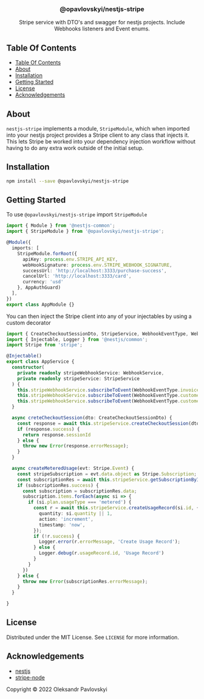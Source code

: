 <p align="center">
  <h3 align="center">
    @opavlovskyi/nestjs-stripe
  </h3>

  <p align="center">
    Stripe service with DTO's and swagger for nestjs projects.
    Include Webhooks listeners and Event enums.
  </p>
</p>

## Table Of Contents

- [Table Of Contents](#table-of-contents)
- [About](#about)
- [Installation](#installation)
- [Getting Started](#getting-started)
- [License](#license)
- [Acknowledgements](#acknowledgements)

## About

`nestjs-stripe` implements a module, `StripeModule`, which when imported into
your nestjs project provides a Stripe client to any class that injects it. This
lets Stripe be worked into your dependency injection workflow without having to
do any extra work outside of the initial setup.

## Installation

```bash
npm install --save @opavlovskyi/nestjs-stripe
```

## Getting Started

To use `@opavlovskyi/nestjs-stripe` import `StripeModule`

```typescript
import { Module } from '@nestjs-common';
import { StripeModule } from '@opavlovskyi/nestjs-stripe';

@Module({
  imports: [
    StripeModule.forRoot({
      apiKey: process.env.STRIPE_API_KEY,
      webHookSignature: process.env.STRIPE_WEBHOOK_SIGNATURE,
      successUrl: 'http://localhost:3333/purchase-success',
      cancelUrl: 'http://localhost:3333/card',
      currency: 'usd'
    }, AppAuthGuard)
  ],
})
export class AppModule {}
```

You can then inject the Stripe client into any of your injectables by using a
custom decorator

```typescript
import { CreateCheckoutSessionDto, StripeService, WebhookEventType, WebhookService } from '@nest/stripe';
import { Injectable, Logger } from '@nestjs/common';
import Stripe from 'stripe';

@Injectable()
export class AppService {
  constructor(
    private readonly stripeWebhookService: WebhookService,
    private readonly stripeService: StripeService
  ) {
    this.stripeWebhookService.subscribeToEvent(WebhookEventType.invoicePaid).subscribe(console.log);
    this.stripeWebhookService.subscribeToEvent(WebhookEventType.customerSubscriptionCreated).subscribe((e) => this.createMeteredUsage(e));
    this.stripeWebhookService.subscribeToEvent(WebhookEventType.customerSubscriptionUpdated).subscribe((e) => this.createMeteredUsage(e));
  }

  async creteCheckoutSession(dto: CreateCheckoutSessionDto) {
    const response = await this.stripeService.createCheckoutSession(dto);
    if (response.success) {
      return response.sessionId
    } else {
      throw new Error(response.errorMessage);
    }
  }

  async createMeteredUsage(evt: Stripe.Event) {
    const stripeSubscription = evt.data.object as Stripe.Subscription;
    const subscriptionRes = await this.stripeService.getSubscriptionById(stripeSubscription.id);
    if (subscriptionRes.success) {
      const subscription = subscriptionRes.data;
      subscription.items.forEach(async si => {
        if (si.plan.usageType === 'metered') {
          const r = await this.stripeService.createUsageRecord(si.id, {
            quantity: si.quantity || 1,
            action: 'increment',
            timestamp: 'now',
          });
          if (!r.success) {
            Logger.error(r.errorMessage, 'Create Usage Record');
          } else {
            Logger.debug(r.usageRecord.id, 'Usage Record')
          }
        }
      })
    } else {
      throw new Error(subscriptionRes.errorMessage);
    }
  }

}
```

## License

Distributed under the MIT License. See `LICENSE` for more information.

## Acknowledgements

- [nestjs](https://nestjs.com)
- [stripe-node](https://github.com/stripe/stripe-node)

Copyright &copy; 2022 Oleksandr Pavlovskyi